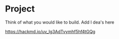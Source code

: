 # Project

Think of what you would like to build.  Add I dea's here

https://hackmd.io/uv_lg3AdTvymhf5hf4tGQg
